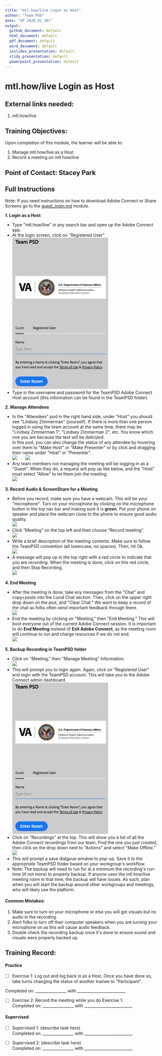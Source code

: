 ```yaml
---
title: "mtl.how/live Login as Host"
author: "Team PSD"
date: "SP 2020_01_30)"
output: 
  github_document: default
  html_document: default
  pdf_document: default
  word_document: default
  ioslides_presentation: default
  slidy_presentation: default
  powerpoint_presentation: default
---
```


# mtl.how/live Login as Host
## External links needed:
1. mtl.how/live

## Training Objectives:
Upon completion of this module, the learner will be able to:

1. Manage mtl.how/live as a Host
2. Record a meeting on mtl.how/live 

## Point of Contact: Stacey Park

## Full Instructions
Note: If you need instructions on how to download Adobe Connect or Share Screens go to the [guest_login.md](https://github.com/lzim/teampsd/blob/master/resources/training_guides/mtl_how_live/guest_login.md) module.


**1. Login as a Host**
- Type "mtl.how/live" in any search bar and open up the Adobe Connect app.
- At the login screen, click on "Registered User"  
![](https://github.com/lzim/teampsd/blob/sop_training/resources/training_guides/mtl_how_live/login.png)  
- Type in the username and password for the TeamPSD Adobe Connect Host account (this information can be found in the TeamPSD folder)

**2. Manage Attendees**
- In the "Attendees" pod in the right hand side, under "Host" you should see "Lindsey Zimmerman" (yourself). If there is more than one person logged in using the team account at the same time, there may be "Lindsey Zimmerman 1", "Lindsey Zimmerman 2", etc. You know which one you are because the text will be *italicized*.  
In this pod, you can also change the status of any attendee by hovering over them to "Make Host" or "Make Presenter" or by click and dragging their name under "Host" or "Presenter".  
![](https://experts.missouristate.edu/download/attachments/9602455/image2013-2-20%2011-19-36.png?version=3&modificationDate=1416931960767&api=v2) &nbsp; &nbsp; &nbsp; ![](https://helpx.adobe.com/content/dam/help/en/adobe-connect/using/attendees/_jcr_content/main-pars/image_1/me_attendees_change_role.png)  
- Any team members not managing the meeting will be logging in as a "Guest". When they do, a request will pop up like below, and the "Host" must select "Allow" to let them join the meeting.  
![](https://helpx.adobe.com/content/dam/help/en/adobe-connect/using/sharing-content-meeting/_jcr_content/main-pars/image_1739292169/screen_share_notification_control.png)  

**3. Record Audio & ScreenShare for a Meeting**
- Before you record, make sure you have a webcam. This will be your "microphone". Turn on your microphone by clicking on the microphone button in the top nav bar and making sure it is **green**. Put your phone on speaker and place the webcam close to the phone to ensure good audio quality.  
![](https://computing.cua.edu/res/images/training/adobeconnect/microphonestudent/mic-001.jpg)
- Click “Meeting” on the top left and then choose “Record meeting”.  
![](https://sites.google.com/a/tc.columbia.edu/adobe-connect-help/_/rsrc/1472780474773/recording-a-meeting/Screen%20shot%202011-08-11%20at%201.24.20%20PM.png)
- Write a brief description of the meeting contents. Make sure to follow the TeamPSD convention (all lowercase, no spaces). Then, hit Ok.  
![](https://sites.google.com/a/tc.columbia.edu/adobe-connect-help/_/rsrc/1472780471332/recording-a-meeting/Screen%20shot%202011-08-11%20at%201.14.49%20PM.png?height=261&width=400)  
- A message will pop up in the top right with a red circle to indicate that you are recording. When the meeting is done, click on this red circle, and then Stop Recording.  
![](https://sites.google.com/a/tc.columbia.edu/adobe-connect-help/_/rsrc/1472780470820/recording-a-meeting/Screen%20shot%202011-08-11%20at%201.16.45%20PM.png?height=200&width=320)  

**4. End Meeting**
- After the meeting is done, take any messages from the "Chat" and copy+paste into the Lucid Chat section. Then, click on the upper right drop down on the pod, and "Clear Chat." We want to keep a record of the chat as folks often send important feedback through there.  
![](https://encrypted-tbn0.gstatic.com/images?q=tbn:ANd9GcTmz7KId2eBZk4uwp2bMgK1QsyNmO431SEY_2ObWLLDzuy5M5KDSA&s)
- End the meeting by clicking on "Meeting," then "End Meeting." This will boot everyone out of the current Adobe Connect session. It is important to do **End Meeting** instead of **Exit Adobe Connect**, as the meeting room will continue to run and charge resources if we do not end.  
![](https://ocio.osu.edu/sites/default/files/assets/Services/Connect/EndMeeting.jpg)

**5. Backup Recording in TeamPSD folder**
- Click on "Meeting," then "Manage Meeting" Information.  
![](https://usu.service-now.com/manage-meeting-infomation-link.png)
- This will prompt you to login again. Again, click on "Registered User" and login with the TeamPSD account. This will take you to the Adobe Connect admin dashboard.  
![](https://github.com/lzim/teampsd/blob/sop_training/resources/training_guides/mtl_how_live/login.png)  
- Click on "Recordings" at the top. This will show you a list of all the Adobe Connect recordings from our team. Find the one you just created, then click on the drop down next to "Actions" and select "Make Offline."  
![](https://support.automaticsync.com/hc/article_attachments/360001232463/Adobe_Connect_1.jpg)  
- This will prompt a save dialgoue window to pop-up. Save it to the appropriate TeamPSD folder based on your workgroup's workflow.
- Note: The backup will need to run for at a minimum the recording's run-time (if not more) to properly backup. If anyone uses the mtl.how/live meeting room in that time, the backup will have issues. As such, plan when you will start the backup around other workgroups and meetings, who will likely use the platform.

#### Common Mistakes:
1. Make sure to turn on your microphone or else you will get visuals but no audio in the recording.
2. Alert folks to turn off their computer speakers when you are turning your microphone on as this will cause audio feedback.
3. Double check the recording backup once it's done to ensure sound and visuals were properly backed up.

## Training Record:
#### Practice
- [ ] Exercise 1: Log out and log back in as a Host. Once you have done so, take turns changing the status of another trainee to "Participant". 

Completed on: ________________ with _________________________ 

- [ ] Exercise 2: Record the meeting while you do Exercise 1.     
Completed on: ________________ with _________________________  

#### Supervised 
- [ ] Supervised 1: (describe task here)        
Completed on: ________________ with _________________________  

- [ ] Supervised 2: (describe task here)        
Completed on: ________________ with _________________________  

